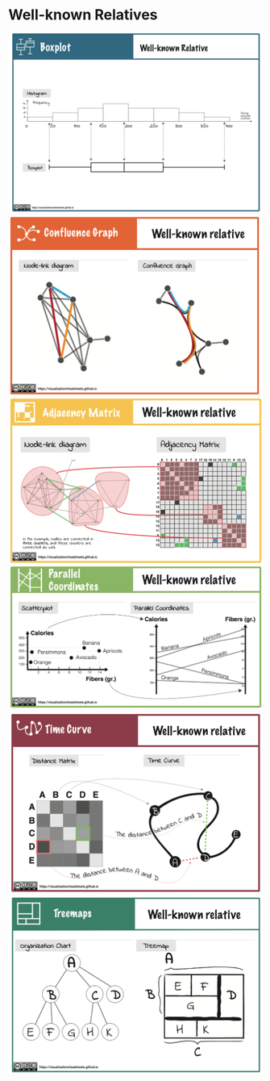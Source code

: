 # Well-known Relatives

[![](figures/relative/boxplot.png)](pdfs/boxplot_relative.pdf)
[![](figures/relative/confluence.png)](pdfs/confluence_relative.pdf)
[![](figures/relative/matrix.png)](pdfs/matrix_relative.pdf)
[![](figures/relative/pcp.png)](pdfs/pcp_relative.pdf)
[![](figures/relative/timecurve.png)](pdfs/timecurve_relative.pdf)
[![](figures/relative/treemap.png)](pdfs/treemap_relative.pdf)

